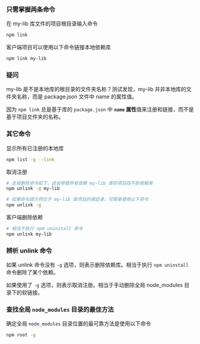 ### 只需掌握两条命令

在 my-lib 库文件的项目根目录输入命令

```sh
npm link
```

客户端项目可以使用以下命令链接本地依赖库

```sh
npm link my-lib
```

### 疑问

my-lib 是不是本地库的根目录的文件夹名称？测试发现，my-lib 并非本地库的文件夹名称，而是 package.json 文件中 name 的属性值。

因为 `npm link` 总是基于库的 `package.json` 中 **`name` 属性**值来注册和链接，而不是基于项目文件夹的名称。

### 其它命令

显示所有已注册的本地库

```sh
npm list -g --link
```

取消注册

```sh
# 全局删除命令如下，这会导致所有依赖 my-lib 库的项目找不到依赖库
npm unlink -g my-lib

# 如果命令提示符位于 my-lib 库项目的根目录，可简单使用以下命令
npm unlink -g
```

客户端删除依赖

```sh
# 相当于执行 npm uninstall 命令
npm unlink my-lib
```

### 辨析 unlink 命令

如果 unlink 命令没有 `-g` 选项，则表示删除依赖库。相当于执行 `npm uninstall` 命令删除了某个依赖。

如果使用了 `-g` 选项，则表示取消注册。相当于手动删除全局 node_modules 目录下的软链接。

### 查找全局 `node_modules` 目录的最佳方法

确定全局 `node_modules` 目录位置的最可靠方法是使用以下命令

```sh
npm root -g
```
